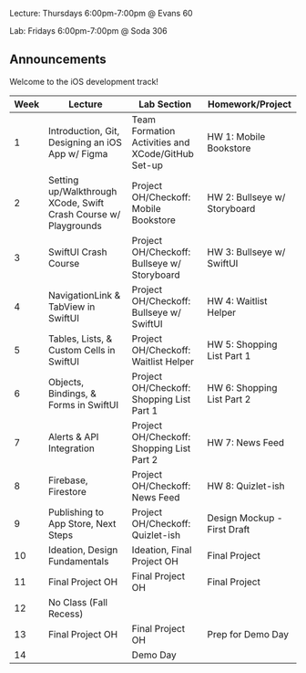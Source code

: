 Lecture: Thursdays 6:00pm-7:00pm @ Evans 60

Lab: Fridays 6:00pm-7:00pm @ Soda 306

## Announcements
Welcome to the iOS development track!

| Week | Lecture                                                         | Lab Section                                       | Homework/Project             |
| ---- | --------------------------------------------------------------- | ------------------------------------------------- | ---------------------------- |
| 1    | Introduction, Git, Designing an iOS App w/ Figma                | Team Formation Activities and XCode/GitHub Set-up | HW 1: Mobile Bookstore       |
| 2    | Setting up/Walkthrough XCode, Swift Crash Course w/ Playgrounds | Project OH/Checkoff: Mobile Bookstore             | HW 2: Bullseye w/ Storyboard |
| 3    | SwiftUI Crash Course                                            | Project OH/Checkoff: Bullseye w/ Storyboard       | HW 3: Bullseye w/ SwiftUI    |
| 4    | NavigationLink & TabView in SwiftUI                             | Project OH/Checkoff: Bullseye w/ SwiftUI          | HW 4: Waitlist Helper        |
| 5    | Tables, Lists, & Custom Cells in SwiftUI                        | Project OH/Checkoff: Waitlist Helper              | HW 5: Shopping List Part 1   |
| 6    | Objects, Bindings, & Forms in SwiftUI                           | Project OH/Checkoff: Shopping List Part 1         | HW 6: Shopping List Part 2   |
| 7    | Alerts & API Integration                                        | Project OH/Checkoff: Shopping List Part 2         | HW 7: News Feed              |
| 8    | Firebase, Firestore                                             | Project OH/Checkoff: News Feed                    | HW 8: Quizlet-ish            |
| 9    | Publishing to App Store, Next Steps                             | Project OH/Checkoff: Quizlet-ish                  | Design Mockup - First Draft |
| 10   | Ideation, Design Fundamentals                                   | Ideation, Final Project OH                        | Final Project                |
| 11   | Final Project OH                                                | Final Project OH                                  | Final Project                |
| 12   | No Class (Fall Recess)                                          |                                                   |                             |
| 13   | Final Project OH                                                | Final Project OH                                  | Prep for Demo Day            |
| 14   |                                                                 | Demo Day                                          |                              |
